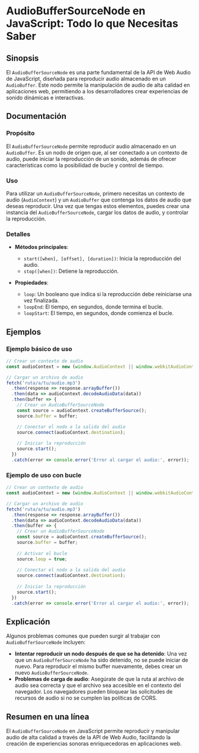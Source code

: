 <!--
Meta Description: # AudioBufferSourceNode en JavaScript: Todo lo que Necesitas Saber ## Sinopsis El `AudioBufferSourceNode` es una parte fundamental de la API de Web Au...
Meta Keywords: audio, audiobuffersourcenode, que, audiocontext, source
-->

# AudioBufferSourceNode en JavaScript: Todo lo que Necesitas Saber

## Sinopsis
El `AudioBufferSourceNode` es una parte fundamental de la API de Web Audio de JavaScript, diseñada para reproducir audio almacenado en un `AudioBuffer`. Este nodo permite la manipulación de audio de alta calidad en aplicaciones web, permitiendo a los desarrolladores crear experiencias de sonido dinámicas e interactivas.

## Documentación
### Propósito
El `AudioBufferSourceNode` permite reproducir audio almacenado en un `AudioBuffer`. Es un nodo de origen que, al ser conectado a un contexto de audio, puede iniciar la reproducción de un sonido, además de ofrecer características como la posibilidad de bucle y control de tiempo.

### Uso
Para utilizar un `AudioBufferSourceNode`, primero necesitas un contexto de audio (`AudioContext`) y un `AudioBuffer` que contenga los datos de audio que deseas reproducir. Una vez que tengas estos elementos, puedes crear una instancia del `AudioBufferSourceNode`, cargar los datos de audio, y controlar la reproducción.

### Detalles
- **Métodos principales**:
  - `start([when], [offset], [duration])`: Inicia la reproducción del audio.
  - `stop([when])`: Detiene la reproducción.
  
- **Propiedades**:
  - `loop`: Un booleano que indica si la reproducción debe reiniciarse una vez finalizada.
  - `loopEnd`: El tiempo, en segundos, donde termina el bucle.
  - `loopStart`: El tiempo, en segundos, donde comienza el bucle.

## Ejemplos
### Ejemplo básico de uso
```javascript
// Crear un contexto de audio
const audioContext = new (window.AudioContext || window.webkitAudioContext)();

// Cargar un archivo de audio
fetch('ruta/a/tu/audio.mp3')
  .then(response => response.arrayBuffer())
  .then(data => audioContext.decodeAudioData(data))
  .then(buffer => {
    // Crear un AudioBufferSourceNode
    const source = audioContext.createBufferSource();
    source.buffer = buffer;

    // Conectar el nodo a la salida del audio
    source.connect(audioContext.destination);
    
    // Iniciar la reproducción
    source.start();
  })
  .catch(error => console.error('Error al cargar el audio:', error));
```

### Ejemplo de uso con bucle
```javascript
// Crear un contexto de audio
const audioContext = new (window.AudioContext || window.webkitAudioContext)();

// Cargar un archivo de audio
fetch('ruta/a/tu/audio.mp3')
  .then(response => response.arrayBuffer())
  .then(data => audioContext.decodeAudioData(data))
  .then(buffer => {
    // Crear un AudioBufferSourceNode
    const source = audioContext.createBufferSource();
    source.buffer = buffer;
    
    // Activar el bucle
    source.loop = true;
    
    // Conectar el nodo a la salida del audio
    source.connect(audioContext.destination);
    
    // Iniciar la reproducción
    source.start();
  })
  .catch(error => console.error('Error al cargar el audio:', error));
```

## Explicación
Algunos problemas comunes que pueden surgir al trabajar con `AudioBufferSourceNode` incluyen:

- **Intentar reproducir un nodo después de que se ha detenido**: Una vez que un `AudioBufferSourceNode` ha sido detenido, no se puede iniciar de nuevo. Para reproducir el mismo buffer nuevamente, debes crear un nuevo `AudioBufferSourceNode`.
- **Problemas de carga de audio**: Asegúrate de que la ruta al archivo de audio sea correcta y que el archivo sea accesible en el contexto del navegador. Los navegadores pueden bloquear las solicitudes de recursos de audio si no se cumplen las políticas de CORS.

## Resumen en una línea
El `AudioBufferSourceNode` en JavaScript permite reproducir y manipular audio de alta calidad a través de la API de Web Audio, facilitando la creación de experiencias sonoras enriquecedoras en aplicaciones web.